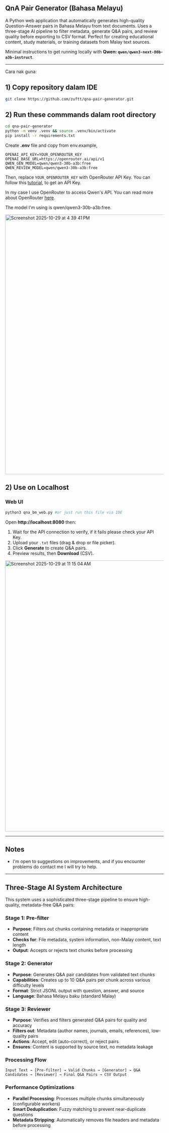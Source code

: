 ## QnA Pair Generator (Bahasa Melayu)

A Python web application that automatically generates high-quality Question-Answer pairs in Bahasa Melayu from text documents. Uses a three-stage AI pipeline to filter metadata, generate Q&A pairs, and review quality before exporting to CSV format. Perfect for creating educational content, study materials, or training datasets from Malay text sources.

Minimal instructions to get running locally with **Qwen: `qwen/qwen3-next-80b-a3b-instruct`**.

---
Cara nak guna:

## 1) Copy repository dalam IDE
```bash
git clone https://github.com/zuftt/qna-pair-generator.git
```

## 2) Run these commmands dalam root directory
```bash
cd qna-pair-generator
python -m venv .venv && source .venv/bin/activate
pip install -r requirements.txt
```
Create **.env** file and copy from env.example,
```dotenv
OPENAI_API_KEY=YOUR_OPENROUTER_KEY
OPENAI_BASE_URL=https://openrouter.ai/api/v1
QWEN_GEN_MODEL=qwen/qwen3-30b-a3b:free
QWEN_REVIEW_MODEL=qwen/qwen3-30b-a3b:free
```
Then, replace  `YOUR_OPENROUTER_KEY` with OpenRouter API Key.
You can follow this [tutorial](https://www.youtube.com/watch?v=QINOR9fATxY), to get an API Key.

In my case I use OpenRouter to access Qwen's API. You can read more about OpenRouter [here](https://openrouter.ai/).

The model I'm using is qwen/qwen3-30b-a3b:free.

<img width="1470" height="824" alt="Screenshot 2025-10-29 at 4 39 41 PM" src="https://github.com/user-attachments/assets/0a700ee0-d450-4178-afcb-d8ce4bf27a27" />


## 2) Use on Localhost
### Web UI
```bash
python3 qna_bm_web.py #or just run this file via IDE
```
Open **http://localhost:8080** then:
1. Wait for the API connection to verify, if it fails please check your API Key.
2. Upload your `.txt` files (drag & drop or file picker).
3. Click **Generate** to create Q&A pairs.
4. Preview results, then **Download** (CSV).
   
<img width="1322" height="860" alt="Screenshot 2025-10-29 at 11 15 04 AM" src="https://github.com/user-attachments/assets/184bdb4a-1a76-4a69-a1c9-be6e907a1efd" />

---

## Notes
- I'm open to suggestions on improvements, and if you encounter problems do contact me I will try to help.

---

## Three-Stage AI System Architecture

This system uses a sophisticated three-stage pipeline to ensure high-quality, metadata-free Q&A pairs:

### Stage 1: Pre-filter 
- **Purpose**: Filters out chunks containing metadata or inappropriate content
- **Checks for**: File metadata, system information, non-Malay content, text length
- **Output**: Accepts or rejects text chunks before processing

### Stage 2: Generator 
- **Purpose**: Generates Q&A pair candidates from validated text chunks
- **Capabilities**: Creates up to 10 Q&A pairs per chunk across various difficulty levels
- **Format**: Strict JSONL output with question, answer, and source
- **Language**: Bahasa Melayu baku (standard Malay)

### Stage 3: Reviewer 
- **Purpose**: Verifies and filters generated Q&A pairs for quality and accuracy
- **Filters out**: Metadata (author names, journals, emails, references), low-quality pairs
- **Actions**: Accept, edit (auto-correct), or reject pairs
- **Ensures**: Content is supported by source text, no metadata leakage

### Processing Flow
```
Input Text → [Pre-filter] → Valid Chunks → [Generator] → Q&A Candidates → [Reviewer] → Final Q&A Pairs → CSV Output
```

### Performance Optimizations
- **Parallel Processing**: Processes multiple chunks simultaneously (configurable workers)
- **Smart Deduplication**: Fuzzy matching to prevent near-duplicate questions
- **Metadata Stripping**: Automatically removes file headers and metadata before processing 
